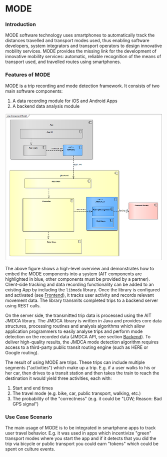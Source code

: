 # MODE

### Introduction

MODE software technology uses smartphones to automatically track the distances travelled and transport modes used, thus enabling software developers, system integrators and transport operators to design innovative mobility services. MODE provides the missing link for the development of innovative mobility services: automatic, reliable recognition of the means of transport used, and travelled routes using smartphones.


### Features of MODE

MODE is a trip recording and mode detection framework. It consists of two main software components:
1. A data recording module for iOS and Android Apps
2. A backend data analysis module

![Overview](img/Overview.png)

The above figure shows a high-level overview and demonstrates how to embed the MODE components into a system (AIT components are highlighted in blue, other components must be provided by a partner).
Client-side tracking and data recording functionality can be added to an existing App by including the `libmode` library. 
Once the library is configured and activated
(see [Frontend](integration.md#Frontend)), it tracks user activity and records relevant movement data.
The library transmits completed trips to a backend server using REST calls.

On the server side, the transmitted trip data is processed using the AIT JMDCA library.
The JMDCA library is written in Java and provides core data structures, processing routines and analysis algorithms which allow application programmers to easily analyse trips and perform mode detection on the recorded data (JMDCA API, see section [Backend](integration.md#Backend)).
To deliver high-quality results, the JMDCA mode detection algorithm requires access to a third-party public transit routing engine (such as HERE or Google routing).

The result of using MODE are trips. These trips can include multiple segments ("activities") which make up a trip. E.g. if
a user walks to his or her car, then drives to a transit station and then takes the train to reach the destination it would yield three activities, each with:

1. Start and end times
2. The travel mode (e.g. bike, car, public transport, walking, etc.)  
3. The probability of the "correctness" (e.g. it could be "LOW; Reason: Bad GPS signal")

### Use Case Scenario

The main usage of MODE is to be integrated in smartphone apps to track user travel behavior. E.g. it was used in apps which incentivize "green" transport modes where you start the app and if it detects that you did the trip via bicycle or public transport you could earn "tokens" which could be spent on culture events.
